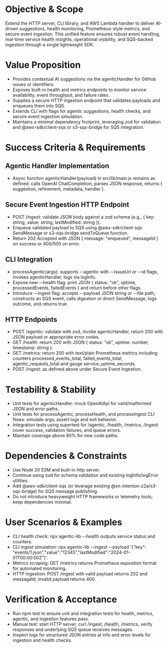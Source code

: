 # Objective & Scope
Extend the HTTP server, CLI library, and AWS Lambda handler to deliver AI-driven suggestions, health monitoring, Prometheus-style metrics, and secure event ingestion. This unified feature ensures robust event handling, real-time service health insights, operational visibility, and SQS-backed ingestion through a single lightweight SDK.

# Value Proposition

- Provides contextual AI suggestions via the agenticHandler for GitHub issues or identifiers.
- Exposes built-in health and metrics endpoints to monitor service availability, event throughput, and failure rates.
- Supplies a secure HTTP ingestion endpoint that validates payloads and enqueues them into SQS.
- Extends CLI with flags for agentic suggestions, health checks, and secure event ingestion simulation.
- Maintains a minimal dependency footprint, leveraging zod for validation and @aws-sdk/client-sqs or s3-sqs-bridge for SQS integration.

# Success Criteria & Requirements

## Agentic Handler Implementation
- Async function agenticHandler(payload) in src/lib/main.js remains as defined: calls OpenAI ChatCompletion, parses JSON response, returns { suggestion, refinement, metadata, handler }.

## Secure Event Ingestion HTTP Endpoint
- POST /ingest: validate JSON body against a zod schema (e.g., { key: string, value: string, lastModified: string }).
- Enqueue validated payload to SQS using @aws-sdk/client-sqs SendMessage or s3-sqs-bridge sendToQueue function.
- Return 202 Accepted with JSON { message: "enqueued", messageId } on success or 400/500 on error.

## CLI Integration
- processAgentic(args): supports --agentic with --issueUrl or --id flags, invokes agenticHandler, logs via logInfo.
- Expose new --health flag: print JSON { status: "ok", uptime, processedEvents, failedEvents } and return before other flags.
- Introduce --ingest flag: accepts --payload JSON string or --file path, constructs an SQS event, calls digestion or direct SendMessage, logs outcome, and returns true.

## HTTP Endpoints
- POST /agentic: validate with zod, invoke agenticHandler, return 200 with JSON payload or appropriate error codes.
- GET /health: return 200 with JSON { status: "ok", uptime: number, timestamp: string }.
- GET /metrics: return 200 with text/plain Prometheus metrics including counters processed_events_total, failed_events_total, agentic_requests_total and gauge service_uptime_seconds.
- POST /ingest: as defined above under Secure Event Ingestion.

# Testability & Stability

- Unit tests for agenticHandler: mock OpenAIApi for valid/malformed JSON and error paths.
- Unit tests for processAgentic, processHealth, and processIngest CLI flows: simulate args, assert logs and exit behavior.
- Integration tests using supertest for /agentic, /health, /metrics, /ingest: cover success, validation failures, and queue errors.
- Maintain coverage above 90% for new code paths.

# Dependencies & Constraints

- Use Node 20 ESM and built-in http server.
- Continue using zod for schema validation and existing logInfo/logError utilities.
- Add @aws-sdk/client-sqs (or leverage existing @xn-intenton-z2a/s3-sqs-bridge) for SQS message publishing.
- Do not introduce heavyweight HTTP frameworks or telemetry tools; keep dependencies minimal.

# User Scenarios & Examples

- CLI health check: npx agentic-lib --health outputs service status and counters.
- CLI ingest simulation: npx agentic-lib --ingest --payload '{"key": "events/1.json","value":"12345","lastModified":"2024-01-01T00:00:00Z"}'.
- Metrics scraping: GET /metrics returns Prometheus exposition format for automated monitoring.
- HTTP ingestion: POST /ingest with valid payload returns 202 and messageId; invalid payload returns 400.

# Verification & Acceptance

- Run npm test to ensure unit and integration tests for health, metrics, agentic, and ingestion features pass.
- Manual test: start HTTP server, curl /ingest, /health, /metrics, verify responses and underlying SQS queue receives messages.
- Inspect logs for structured JSON entries at info and error levels for ingestion and health checks.